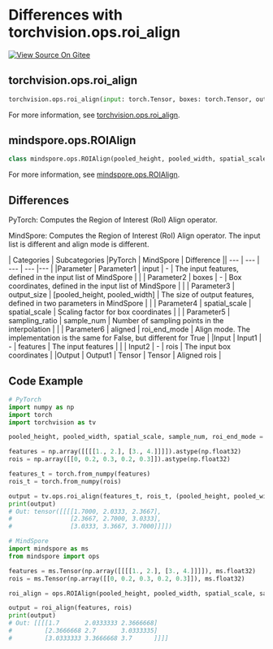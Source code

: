# Differences with torchvision.ops.roi_align

[![View Source On Gitee](https://mindspore-website.obs.cn-north-4.myhuaweicloud.com/website-images/r2.1/resource/_static/logo_source_en.png)](https://gitee.com/mindspore/docs/blob/r2.1/docs/mindspore/source_en/note/api_mapping/pytorch_diff/roi_align.md)

## torchvision.ops.roi_align

```python
torchvision.ops.roi_align(input: torch.Tensor, boxes: torch.Tensor, output_size: None, spatial_scale: float = 1.0, sampling_ratio: int = -1, aligned: bool = False)
```

For more information, see [torchvision.ops.roi_align](https://pytorch.org/vision/0.9/ops.html#torchvision.ops.roi_align).

## mindspore.ops.ROIAlign

```python
class mindspore.ops.ROIAlign(pooled_height, pooled_width, spatial_scale, sample_num=2, roi_end_mode=1)
```

For more information, see [mindspore.ops.ROIAlign](https://mindspore.cn/docs/en/r2.1/api_python/ops/mindspore.ops.ROIAlign.html).

## Differences

PyTorch: Computes the Region of Interest (RoI) Align operator.

MindSpore: Computes the Region of Interest (RoI) Align operator. The input list is different and align mode is different.

| Categories | Subcategories |PyTorch | MindSpore | Difference || --- | ---   | ---   | ---        |---  |
|Parameter | Parameter1 | input   | -  | The input features, defined in the input list of MindSpore  |
|     | Parameter2 | boxes  | -  | Box coordinates, defined in the input list of MindSpore |
|     | Parameter3 | output_size | [pooled_height, pooled_width]  | The size of output features, defined in two parameters in MindSpore |
|     | Parameter4 | spatial_scale  | spatial_scale  | Scaling factor for box coordinates |
|     | Parameter5 | sampling_ratio | sample_num  | Number of sampling points in the interpolation |
|     | Parameter6 | aligned | roi_end_mode  | Align mode. The implementation is the same for False, but different for True |
|Input | Input1 | -   | features    | The input features |
|     | Input2 | -   | rois    | The input box coordinates |
|Output | Output1 | Tensor | Tensor  | Aligned rois |

## Code Example

```python
# PyTorch
import numpy as np
import torch
import torchvision as tv

pooled_height, pooled_width, spatial_scale, sample_num, roi_end_mode = 3, 3, 0.25, 2, 1

features = np.array([[[[1., 2.], [3., 4.]]]]).astype(np.float32)
rois = np.array([[0, 0.2, 0.3, 0.2, 0.3]]).astype(np.float32)

features_t = torch.from_numpy(features)
rois_t = torch.from_numpy(rois)

output = tv.ops.roi_align(features_t, rois_t, (pooled_height, pooled_width), spatial_scale, sample_num, 0)
print(output)
# Out: tensor([[[[1.7000, 2.0333, 2.3667],
#                [2.3667, 2.7000, 3.0333],
#                [3.0333, 3.3667, 3.7000]]]])

# MindSpore
import mindspore as ms
from mindspore import ops

features = ms.Tensor(np.array([[[[1., 2.], [3., 4.]]]]), ms.float32)
rois = ms.Tensor(np.array([[0, 0.2, 0.3, 0.2, 0.3]]), ms.float32)

roi_align = ops.ROIAlign(pooled_height, pooled_width, spatial_scale, sample_num, 0)

output = roi_align(features, rois)
print(output)
# Out: [[[[1.7       2.0333333 2.3666668]
#         [2.3666668 2.7       3.0333335]
#         [3.0333333 3.3666668 3.7      ]]]]
```